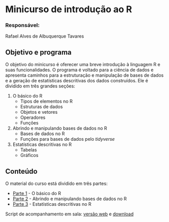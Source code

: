 # Minicurso de introdução ao R

### Responsável: 

Rafael Alves de Albuquerque Tavares

## Objetivo e programa

O objetivo do minicurso é oferecer uma breve introdução à linguagem R e suas funcionalidades. O programa é voltado para a ciência de dados e apresenta caminhos para a estruturação e manipulação de bases de dados e a geração de estatísticas descritivas dos dados construídos. Ele é dividido em três grandes seções:

1. O básico do R
    + Tipos de elementos no R
    + Estruturas de dados
    + Objetos e vetores
    + Operadores
    + Funções
2. Abrindo e manipulando bases de dados no R
    + Bases de dados no R
    + Funções para bases de dados pelo _tidyverse_
3. Estatísticas descritivas no R
    + Tabelas
    + Gráficos

## Conteúdo

O material do curso está dividido em três partes: 

- [Parte 1](https://github.com/tavaresrafael/Minicurso_R/blob/master/Apostila/Parte1.md) - O básico do R
- [Parte 2](https://github.com/tavaresrafael/Minicurso_R/blob/master/Apostila/Parte2.md) - Abrindo e manipulando bases de dados no R
- [Parte 3](https://github.com/tavaresrafael/Minicurso_R/blob/master/Apostila/Parte3.md) - Estatísticas descritivas no R

Script de acompanhamento em sala: [versão web](https://gist.github.com/tavaresrafael/13ed01f5c89f838360455d36cf51ba66) e [download](https://gist.github.com/RaAdAT/13ed01f5c89f838360455d36cf51ba66/archive/d47aac97f33ec3d4718c2f03c0fdd734ca4cf344.zip)
